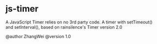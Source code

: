 # js-timer
A JavaScript Timer relies on no 3rd party code.
A timer with setTimeout() and setInterval(), based on rainsilence's Timer version 2.0 

@author ZhangWei 
@version 1.0 
